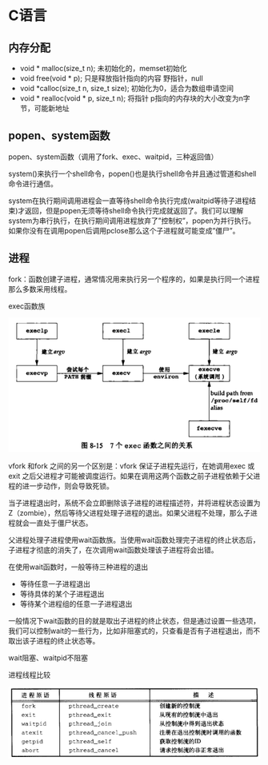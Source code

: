 # C语言

## 内存分配

* void \* malloc(size\_t n); 未初始化的，memset初始化
* void free(void \* p); 只是释放指针指向的内容 野指针，null
* void \*calloc(size\_t n, size\_t size); 初始化为0，适合为数组申请空间
* void \* realloc(void \* p, size\_t n); 将指针 p指向的内存块的大小改变为n字节，可能新地址

## popen、system函数

popen、system函数（调用了fork、exec、waitpid，三种返回值）

system()来执行一个shell命令，popen()也是执行shell命令并且通过管道和shell命令进行通信。

system在执行期间调用进程会一直等待shell命令执行完成(waitpid等待子进程结束)才返回，但是popen无须等待shell命令执行完成就返回了。我们可以理解system为串行执行，在执行期间调用进程放弃了”控制权”，popen为并行执行。如果你没有在调用popen后调用pclose那么这个子进程就可能变成”僵尸”。

## 进程

fork：函数创建子进程，通常情况用来执行另一个程序的，如果是执行同一个进程那么多数采用线程。

exec函数族

![](https://raw.githubusercontent.com/cracker8090/imgbed/master/blogImg/exec%E5%87%BD%E6%95%B0%E5%85%B3%E7%B3%BB.png)

vfork 和fork 之间的另一个区别是：vfork 保证子进程先运行，在她调用exec 或exit 之后父进程才可能被调度运行。如果在调用这两个函数之前子进程依赖于父进程的进一步动作，则会导致死锁。

当子进程退出时，系统不会立即删除该子进程的进程描述符，并将进程状态设置为Z（zombie），然后等待父进程处理子进程的退出。如果父进程不处理，那么子进程就会一直处于僵尸状态。

父进程处理子进程使用wait函数族。当使用wait函数处理完子进程的终止状态后，子进程才彻底的消失了，在次调用wait函数处理该子进程将会出错。

在使用wait函数时，一般等待三种进程的退出

* 等待任意一子进程退出
* 等待具体的某个子进程退出
* 等待某个进程组的任意一子进程退出

一般情况下wait函数的目的就是取出子进程的终止状态，但是通过设置一些选项，我们可以控制wait的一些行为，比如非阻塞式的，只查看是否有子进程退出，而不取出该子进程的终止状态等。

wait阻塞、waitpid不阻塞



进程线程比较

![](https://raw.githubusercontent.com/cracker8090/imgbed/master/blogImg/%E8%BF%9B%E7%A8%8B%E7%BA%BF%E7%A8%8B%E5%8E%9F%E8%AF%AD%E6%AF%94%E8%BE%83.png)

